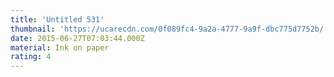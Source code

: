 ```yaml
---
title: 'Untitled 531'
thumbnail: 'https://ucarecdn.com/0f089fc4-9a2a-4777-9a9f-dbc775d7752b/'
date: 2015-06-27T07:03:44.000Z
material: Ink on paper
rating: 4
---
```

